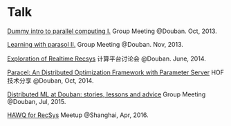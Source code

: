 Talk
====

[Dummy intro to parallel computing I.](http://xunzhangthu.org/talk/intro_parallel_computing/series1.html) Group Meeting @Douban. Oct, 2013.

[Learning with parasol II.](http://xunzhangthu.org/talk/learning_with_parasol/series2.html) Group Meeting @Douban. Nov, 2013.

[Exploration of Realtime Recsys](http://xunzhangthu.org/talk/realtime_recsys_plato/index.html) 计算平台讨论会 @Douban. June, 2014.

[Paracel: An Distributed Optimization Framework with Parameter Server](http://xunzhangthu.org/talk/learning_with_paracel/content.html) HOF技术分享 @Douban, Oct, 2014.

[Distributed ML at Douban: stories, lessons and advice](http://xunzhangthu.org/talk/distributed_ml_douban.pdf) Group Meeting @Douban, Jul, 2015.

[HAWQ for RecSys](http://xunzhangthu.org/talk/HAWQ_for_RecSys.pdf) Meetup @Shanghai, Apr, 2016.
